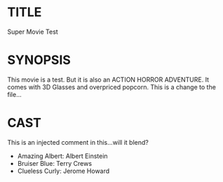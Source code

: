 # TITLE
Super Movie Test

# SYNOPSIS
This movie is a test. But it is also an ACTION HORROR ADVENTURE. It comes with 3D Glasses and overpriced popcorn. This is a change to the file...

# CAST
This is an injected comment in this...will it blend?
- Amazing Albert: Albert Einstein
- Bruiser Blue: Terry Crews
- Clueless Curly: Jerome Howard